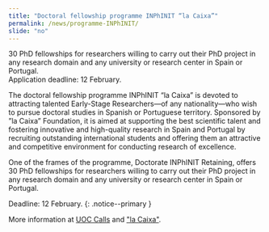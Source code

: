 ```yaml
---
title: "Doctoral fellowship programme INPhINIT “la Caixa”"
permalink: /news/programme-INPhINIT/
slide: "no"
---
```

30 PhD fellowships for researchers willing to carry out their PhD project in any research domain and any university or research center in Spain or Portugal.  
Application deadline: 12 February.

The doctoral fellowship programme INPhINIT “la Caixa” is devoted to attracting talented Early-Stage Researchers—of any nationality—who wish to pursue doctoral studies in Spanish or Portuguese territory. Sponsored by ”la Caixa” Foundation, it is aimed at supporting the best scientific talent and fostering innovative and high-quality research in Spain and Portugal by recruiting outstanding international students and offering them an attractive and competitive environment for conducting research of excellence.

One of the frames of the programme, Doctorate INPhINIT Retaining, offers 30 PhD fellowships for researchers willing to carry out their PhD project in any research domain and any university or research center in Spain or Portugal.

Deadline: 12 February.
{: .notice--primary }

More information at [UOC Calls](https://calls-proposals.rdi.uoc.edu/tots-els-projectes.html?view=projecte&id=1525) and ["la Caixa"](https://obrasociallacaixa.org/en/investigacion-y-becas/becas-de-la-caixa/doctorado-inphinit/descripcion-del-programa).

